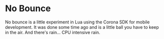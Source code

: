 # No Bounce

No bounce is a little experiment in Lua using the Corona SDK for mobile development. It was done some time ago and is a little ball you have to keep in the air. And there's rain... CPU intensive rain.
